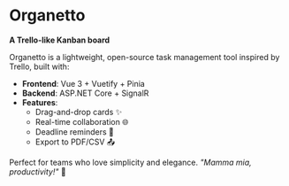 # Organetto  

**A Trello-like Kanban board**  

Organetto is a lightweight, open-source task management tool inspired by Trello, built with:  
- **Frontend**: Vue 3 + Vuetify + Pinia  
- **Backend**: ASP.NET Core + SignalR  
- **Features**:  
  - Drag-and-drop cards ✨  
  - Real-time collaboration 🌐  
  - Deadline reminders 🔔  
  - Export to PDF/CSV 📤  

Perfect for teams who love simplicity and elegance. *"Mamma mia, productivity!"* 🍝  
